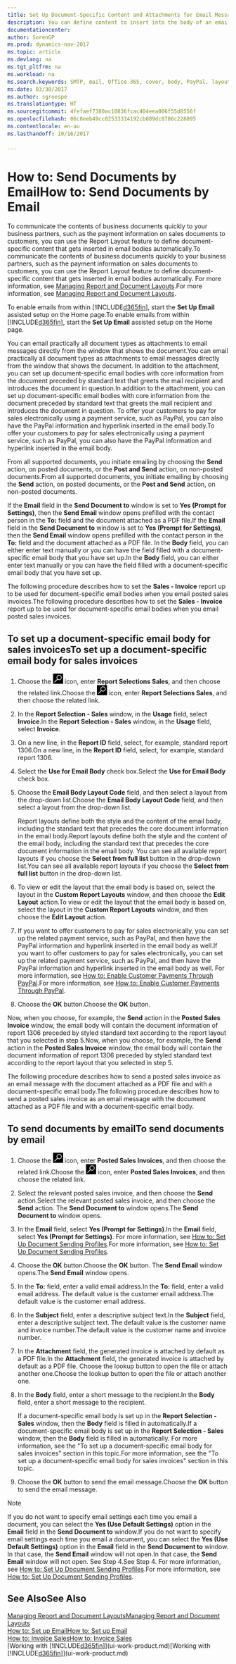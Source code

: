 ```yaml
---
title: Set Up Document-Specific Content and Attachments for Email Messages
description: You can define content to insert into the body of an email message, for example, a PayPal link. You can also attach documents to email messages.
documentationcenter: 
author: SorenGP
ms.prod: dynamics-nav-2017
ms.topic: article
ms.devlang: na
ms.tgt_pltfrm: na
ms.workload: na
ms.search.keywords: SMTP, mail, Office 365, cover, body, PayPal, layout
ms.date: 03/30/2017
ms.author: sgroespe
ms.translationtype: HT
ms.sourcegitcommit: 4fefaef7380ac10836fcac404eea006f55d8556f
ms.openlocfilehash: 06c8eeb49cc02533314192cb089dc8786c226095
ms.contentlocale: en-au
ms.lasthandoff: 10/16/2017

---
```

# <a name="how-to-send-documents-by-email"></a><span data-ttu-id="dc078-104">How to: Send Documents by Email</span><span class="sxs-lookup"><span data-stu-id="dc078-104">How to: Send Documents by Email</span></span>
<span data-ttu-id="dc078-105">To communicate the contents of business documents quickly to your business partners, such as the payment information on sales documents to customers, you can use the Report Layout feature to define document-specific content that gets inserted in email bodies automatically.</span><span class="sxs-lookup"><span data-stu-id="dc078-105">To communicate the contents of business documents quickly to your business partners, such as the payment information on sales documents to customers, you can use the Report Layout feature to define document-specific content that gets inserted in email bodies automatically.</span></span> <span data-ttu-id="dc078-106">For more information, see [Managing Report and Document Layouts](ui-manage-report-layouts.md).</span><span class="sxs-lookup"><span data-stu-id="dc078-106">For more information, see [Managing Report and Document Layouts](ui-manage-report-layouts.md).</span></span>

<span data-ttu-id="dc078-107">To enable emails from within [!INCLUDE[d365fin](includes/d365fin_md.md)], start the **Set Up Email** assisted setup on the Home page.</span><span class="sxs-lookup"><span data-stu-id="dc078-107">To enable emails from within [!INCLUDE[d365fin](includes/d365fin_md.md)], start the **Set Up Email** assisted setup on the Home page.</span></span>

<span data-ttu-id="dc078-108">You can email practically all document types as attachments to email messages directly from the window that shows the document.</span><span class="sxs-lookup"><span data-stu-id="dc078-108">You can email practically all document types as attachments to email messages directly from the window that shows the document.</span></span> <span data-ttu-id="dc078-109">In addition to the attachment, you can set up document-specific email bodies with core information from the document preceded by standard text that greets the mail recipient and introduces the document in question.</span><span class="sxs-lookup"><span data-stu-id="dc078-109">In addition to the attachment, you can set up document-specific email bodies with core information from the document preceded by standard text that greets the mail recipient and introduces the document in question.</span></span> <span data-ttu-id="dc078-110">To offer your customers to pay for sales electronically using a payment service, such as PayPal, you can also have the PayPal information and hyperlink inserted in the email body.</span><span class="sxs-lookup"><span data-stu-id="dc078-110">To offer your customers to pay for sales electronically using a payment service, such as PayPal, you can also have the PayPal information and hyperlink inserted in the email body.</span></span>

<span data-ttu-id="dc078-111">From all supported documents, you initiate emailing by choosing the **Send** action, on posted documents, or the **Post and Send** action, on non-posted documents.</span><span class="sxs-lookup"><span data-stu-id="dc078-111">From all supported documents, you initiate emailing by choosing the **Send** action, on posted documents, or the **Post and Send** action, on non-posted documents.</span></span>

<span data-ttu-id="dc078-112">If the **Email** field in the **Send Document to** window is set to **Yes (Prompt for Settings)**, then the **Send Email** window opens prefilled with the contact person in the **To:** field and the document attached as a PDF file.</span><span class="sxs-lookup"><span data-stu-id="dc078-112">If the **Email** field in the **Send Document to** window is set to **Yes (Prompt for Settings)**, then the **Send Email** window opens prefilled with the contact person in the **To:** field and the document attached as a PDF file.</span></span> <span data-ttu-id="dc078-113">In the **Body** field, you can either enter text manually or you can have the field filled with a document-specific email body that you have set up.</span><span class="sxs-lookup"><span data-stu-id="dc078-113">In the **Body** field, you can either enter text manually or you can have the field filled with a document-specific email body that you have set up.</span></span>

<span data-ttu-id="dc078-114">The following procedure describes how to set the **Sales - Invoice** report up to be used for document-specific email bodies when you email posted sales invoices.</span><span class="sxs-lookup"><span data-stu-id="dc078-114">The following procedure describes how to set the **Sales - Invoice** report up to be used for document-specific email bodies when you email posted sales invoices.</span></span>

## <a name="to-set-up-a-document-specific-email-body-for-sales-invoices"></a><span data-ttu-id="dc078-115">To set up a document-specific email body for sales invoices</span><span class="sxs-lookup"><span data-stu-id="dc078-115">To set up a document-specific email body for sales invoices</span></span>
1. <span data-ttu-id="dc078-116">Choose the ![Search for Page or Report](media/ui-search/search_small.png "Search for Page or Report icon") icon, enter **Report Selections Sales**, and then choose the related link.</span><span class="sxs-lookup"><span data-stu-id="dc078-116">Choose the ![Search for Page or Report](media/ui-search/search_small.png "Search for Page or Report icon") icon, enter **Report Selections Sales**, and then choose the related link.</span></span>
2. <span data-ttu-id="dc078-117">In the **Report Selection - Sales** window, in the **Usage** field, select **Invoice**.</span><span class="sxs-lookup"><span data-stu-id="dc078-117">In the **Report Selection - Sales** window, in the **Usage** field, select **Invoice**.</span></span>
3. <span data-ttu-id="dc078-118">On a new line, in the **Report ID** field, select, for example, standard report 1306.</span><span class="sxs-lookup"><span data-stu-id="dc078-118">On a new line, in the **Report ID** field, select, for example, standard report 1306.</span></span>
4. <span data-ttu-id="dc078-119">Select the **Use for Email Body** check box.</span><span class="sxs-lookup"><span data-stu-id="dc078-119">Select the **Use for Email Body** check box.</span></span>
5. <span data-ttu-id="dc078-120">Choose the **Email Body Layout Code** field, and then select a layout from the drop-down list.</span><span class="sxs-lookup"><span data-stu-id="dc078-120">Choose the **Email Body Layout Code** field, and then select a layout from the drop-down list.</span></span>

    <span data-ttu-id="dc078-121">Report layouts define both the style and the content of the email body, including the standard text that precedes the core document information in the email body.</span><span class="sxs-lookup"><span data-stu-id="dc078-121">Report layouts define both the style and the content of the email body, including the standard text that precedes the core document information in the email body.</span></span> <span data-ttu-id="dc078-122">You can see all available report layouts if you choose the **Select from full list** button in the drop-down list.</span><span class="sxs-lookup"><span data-stu-id="dc078-122">You can see all available report layouts if you choose the **Select from full list** button in the drop-down list.</span></span>
6. <span data-ttu-id="dc078-123">To view or edit the layout that the email body is based on, select the layout in the **Custom Report Layouts** window, and then choose the **Edit Layout** action.</span><span class="sxs-lookup"><span data-stu-id="dc078-123">To view or edit the layout that the email body is based on, select the layout in the **Custom Report Layouts** window, and then choose the **Edit Layout** action.</span></span>
7. <span data-ttu-id="dc078-124">If you want to offer customers to pay for sales electronically, you can set up the related payment service, such as PayPal, and then have the PayPal information and hyperlink inserted in the email body as well.</span><span class="sxs-lookup"><span data-stu-id="dc078-124">If you want to offer customers to pay for sales electronically, you can set up the related payment service, such as PayPal, and then have the PayPal information and hyperlink inserted in the email body as well.</span></span> <span data-ttu-id="dc078-125">For more information, see [How to: Enable Customer Payments Through PayPal](sales-how-enable-payment-service-extensions.md).</span><span class="sxs-lookup"><span data-stu-id="dc078-125">For more information, see [How to: Enable Customer Payments Through PayPal](sales-how-enable-payment-service-extensions.md).</span></span>
8. <span data-ttu-id="dc078-126">Choose the **OK** button.</span><span class="sxs-lookup"><span data-stu-id="dc078-126">Choose the **OK** button.</span></span>

<span data-ttu-id="dc078-127">Now, when you choose, for example, the **Send** action in the **Posted Sales Invoice** window, the email body will contain the document information of report 1306 preceded by styled standard text according to the report layout that you selected in step 5.</span><span class="sxs-lookup"><span data-stu-id="dc078-127">Now, when you choose, for example, the **Send** action in the **Posted Sales Invoice** window, the email body will contain the document information of report 1306 preceded by styled standard text according to the report layout that you selected in step 5.</span></span>

<span data-ttu-id="dc078-128">The following procedure describes how to send a posted sales invoice as an email message with the document attached as a PDF file and with a document-specific email body.</span><span class="sxs-lookup"><span data-stu-id="dc078-128">The following procedure describes how to send a posted sales invoice as an email message with the document attached as a PDF file and with a document-specific email body.</span></span>

## <a name="to-send-documents-by-email"></a><span data-ttu-id="dc078-129">To send documents by email</span><span class="sxs-lookup"><span data-stu-id="dc078-129">To send documents by email</span></span>
1. <span data-ttu-id="dc078-130">Choose the ![Search for Page or Report](media/ui-search/search_small.png "Search for Page or Report icon") icon, enter **Posted Sales Invoices**, and then choose the related link.</span><span class="sxs-lookup"><span data-stu-id="dc078-130">Choose the ![Search for Page or Report](media/ui-search/search_small.png "Search for Page or Report icon") icon, enter **Posted Sales Invoices**, and then choose the related link.</span></span>
2. <span data-ttu-id="dc078-131">Select the relevant posted sales invoice, and then choose the **Send** action.</span><span class="sxs-lookup"><span data-stu-id="dc078-131">Select the relevant posted sales invoice, and then choose the **Send** action.</span></span> <span data-ttu-id="dc078-132">The **Send Document to** window opens.</span><span class="sxs-lookup"><span data-stu-id="dc078-132">The **Send Document to** window opens.</span></span>
3. <span data-ttu-id="dc078-133">In the **Email** field, select **Yes (Prompt for Settings)**.</span><span class="sxs-lookup"><span data-stu-id="dc078-133">In the **Email** field, select **Yes (Prompt for Settings)**.</span></span> <span data-ttu-id="dc078-134">For more information, see [How to: Set Up Document Sending Profiles](sales-how-setup-document-send-profiles.md).</span><span class="sxs-lookup"><span data-stu-id="dc078-134">For more information, see [How to: Set Up Document Sending Profiles](sales-how-setup-document-send-profiles.md).</span></span>
4. <span data-ttu-id="dc078-135">Choose the **OK** button.</span><span class="sxs-lookup"><span data-stu-id="dc078-135">Choose the **OK** button.</span></span> <span data-ttu-id="dc078-136">The **Send Email** window opens.</span><span class="sxs-lookup"><span data-stu-id="dc078-136">The **Send Email** window opens.</span></span>
5. <span data-ttu-id="dc078-137">In the **To:** field, enter a valid email address.</span><span class="sxs-lookup"><span data-stu-id="dc078-137">In the **To:** field, enter a valid email address.</span></span> <span data-ttu-id="dc078-138">The default value is the customer email address.</span><span class="sxs-lookup"><span data-stu-id="dc078-138">The default value is the customer email address.</span></span>
6. <span data-ttu-id="dc078-139">In the **Subject** field, enter a descriptive subject text.</span><span class="sxs-lookup"><span data-stu-id="dc078-139">In the **Subject** field, enter a descriptive subject text.</span></span> <span data-ttu-id="dc078-140">The default value is the customer name and invoice number.</span><span class="sxs-lookup"><span data-stu-id="dc078-140">The default value is the customer name and invoice number.</span></span>
7. <span data-ttu-id="dc078-141">In the **Attachment** field, the generated invoice is attached by default as a PDF file.</span><span class="sxs-lookup"><span data-stu-id="dc078-141">In the **Attachment** field, the generated invoice is attached by default as a PDF file.</span></span> <span data-ttu-id="dc078-142">Choose the lookup button to open the file or attach another one.</span><span class="sxs-lookup"><span data-stu-id="dc078-142">Choose the lookup button to open the file or attach another one.</span></span>
8. <span data-ttu-id="dc078-143">In the **Body** field, enter a short message to the recipient.</span><span class="sxs-lookup"><span data-stu-id="dc078-143">In the **Body** field, enter a short message to the recipient.</span></span>

    <span data-ttu-id="dc078-144">If a document-specific email body is set up in the **Report Selection - Sales** window, then the **Body** field is filled in automatically.</span><span class="sxs-lookup"><span data-stu-id="dc078-144">If a document-specific email body is set up in the **Report Selection - Sales** window, then the **Body** field is filled in automatically.</span></span> <span data-ttu-id="dc078-145">For more information, see the "To set up a document-specific email body for sales invoices" section in this topic.</span><span class="sxs-lookup"><span data-stu-id="dc078-145">For more information, see the "To set up a document-specific email body for sales invoices" section in this topic.</span></span>
9. <span data-ttu-id="dc078-146">Choose the **OK** button to send the email message.</span><span class="sxs-lookup"><span data-stu-id="dc078-146">Choose the **OK** button to send the email message.</span></span>

> [!NOTE]  
>   <span data-ttu-id="dc078-147">If you do not want to specify email settings each time you email a document, you can select the **Yes (Use Default Settings)** option in the **Email** field in the **Send Document to** window.</span><span class="sxs-lookup"><span data-stu-id="dc078-147">If you do not want to specify email settings each time you email a document, you can select the **Yes (Use Default Settings)** option in the **Email** field in the **Send Document to** window.</span></span> <span data-ttu-id="dc078-148">In that case, the **Send Email** window will not open.</span><span class="sxs-lookup"><span data-stu-id="dc078-148">In that case, the **Send Email** window will not open.</span></span> <span data-ttu-id="dc078-149">See Step 4.</span><span class="sxs-lookup"><span data-stu-id="dc078-149">See Step 4.</span></span> <span data-ttu-id="dc078-150">For more information, see [How to: Set Up Document Sending Profiles](sales-how-setup-document-send-profiles.md).</span><span class="sxs-lookup"><span data-stu-id="dc078-150">For more information, see [How to: Set Up Document Sending Profiles](sales-how-setup-document-send-profiles.md).</span></span>

## <a name="see-also"></a><span data-ttu-id="dc078-151">See Also</span><span class="sxs-lookup"><span data-stu-id="dc078-151">See Also</span></span>
[<span data-ttu-id="dc078-152">Managing Report and Document Layouts</span><span class="sxs-lookup"><span data-stu-id="dc078-152">Managing Report and Document Layouts</span></span>](ui-manage-report-layouts.md)  
[<span data-ttu-id="dc078-153">How to: Set up Email</span><span class="sxs-lookup"><span data-stu-id="dc078-153">How to: Set up Email</span></span>](madeira-how-setup-email.md)  
[<span data-ttu-id="dc078-154">How to: Invoice Sales</span><span class="sxs-lookup"><span data-stu-id="dc078-154">How to: Invoice Sales</span></span>](sales-how-invoice-sales.md)  
<span data-ttu-id="dc078-155">[Working with [!INCLUDE[d365fin](includes/d365fin_md.md)]](ui-work-product.md)</span><span class="sxs-lookup"><span data-stu-id="dc078-155">[Working with [!INCLUDE[d365fin](includes/d365fin_md.md)]](ui-work-product.md)</span></span>

